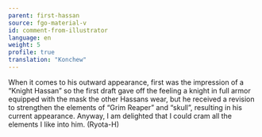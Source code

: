 ```yaml
---
parent: first-hassan
source: fgo-material-v
id: comment-from-illustrator
language: en
weight: 5
profile: true
translation: "Konchew"
---
```


When it comes to his outward appearance, first was the impression of a “Knight Hassan” so the first draft gave off the feeling a knight in full armor equipped with the mask the other Hassans wear, but he received a revision to strengthen the elements of “Grim Reaper” and “skull”, resulting in his current appearance. Anyway, I am delighted that I could cram all the elements I like into him. (Ryota-H)

